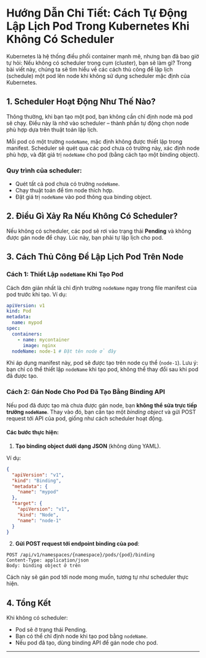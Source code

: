 # Hướng Dẫn Chi Tiết: Cách Tự Động Lập Lịch Pod Trong Kubernetes Khi Không Có Scheduler

Kubernetes là hệ thống điều phối container mạnh mẽ, nhưng bạn đã bao giờ tự hỏi: Nếu không có scheduler trong cụm (cluster), bạn sẽ làm gì? Trong bài viết này, chúng ta sẽ tìm hiểu về các cách thủ công để lập lịch (schedule) một pod lên node khi không sử dụng scheduler mặc định của Kubernetes.

## 1. Scheduler Hoạt Động Như Thế Nào?

Thông thường, khi bạn tạo một pod, bạn không cần chỉ định node mà pod sẽ chạy. Điều này là nhờ vào scheduler – thành phần tự động chọn node phù hợp dựa trên thuật toán lập lịch.

Mỗi pod có một trường `nodeName`, mặc định không được thiết lập trong manifest. Scheduler sẽ quét qua các pod chưa có trường này, xác định node phù hợp, và đặt giá trị `nodeName` cho pod (bằng cách tạo một binding object).

### Quy trình của scheduler:

- Quét tất cả pod chưa có trường `nodeName`.
- Chạy thuật toán để tìm node thích hợp.
- Đặt giá trị `nodeName` vào pod thông qua binding object.

## 2. Điều Gì Xảy Ra Nếu Không Có Scheduler?

Nếu không có scheduler, các pod sẽ rơi vào trạng thái **Pending** và không được gán node để chạy. Lúc này, bạn phải tự lập lịch cho pod.

## 3. Cách Thủ Công Để Lập Lịch Pod Trên Node

### Cách 1: Thiết Lập `nodeName` Khi Tạo Pod

Cách đơn giản nhất là chỉ định trường `nodeName` ngay trong file manifest của pod trước khi tạo. Ví dụ:

```yaml
apiVersion: v1
kind: Pod
metadata:
  name: mypod
spec:
  containers:
    - name: mycontainer
      image: nginx
  nodeName: node-1 # Đặt tên node ở đây
```

Khi áp dụng manifest này, pod sẽ được tạo trên node cụ thể (`node-1`). Lưu ý: bạn chỉ có thể thiết lập `nodeName` khi tạo pod, không thể thay đổi sau khi pod đã được tạo.

### Cách 2: Gán Node Cho Pod Đã Tạo Bằng Binding API

Nếu pod đã được tạo mà chưa được gán node, bạn **không thể sửa trực tiếp trường `nodeName`**. Thay vào đó, bạn cần tạo một _binding object_ và gửi POST request tới API của pod, giống như cách scheduler hoạt động.

#### Các bước thực hiện:

1. **Tạo binding object dưới dạng JSON** (không dùng YAML).

Ví dụ:

```json
{
  "apiVersion": "v1",
  "kind": "Binding",
  "metadata": {
    "name": "mypod"
  },
  "target": {
    "apiVersion": "v1",
    "kind": "Node",
    "name": "node-1"
  }
}
```

2. **Gửi POST request tới endpoint binding của pod**:

```
POST /api/v1/namespaces/{namespace}/pods/{pod}/binding
Content-Type: application/json
Body: binding object ở trên
```

Cách này sẽ gán pod tới node mong muốn, tương tự như scheduler thực hiện.

## 4. Tổng Kết

Khi không có scheduler:

- Pod sẽ ở trạng thái Pending.
- Bạn có thể chỉ định node khi tạo pod bằng `nodeName`.
- Nếu pod đã tạo, dùng binding API để gán node cho pod.

---
